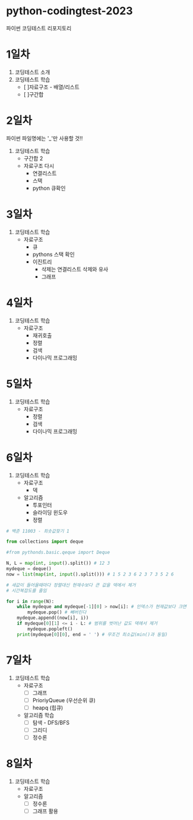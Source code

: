 # python-codingtest-2023
파이썬 코딩테스트 리포지토리


# 1일차
1. 코딩테스트 소개
2. 코딩테스트 학습
    - [ ]자료구조 - 배열/리스트
    - [ ]구간합

# 2일차

파이썬 파일명에는 '_'만 사용할 것!!

1. 코딩테스트 학습
    - 구간합 2
    - 자료구조 다시
        - 연결리스트
        - 스택
        - python 큐확인


# 3일차
1. 코딩테스트 학습
    - 자료구조
        - 큐
        - pythons 스택 확인
        - 이진트리
            - 삭제는 연결리스트 삭제와 유사
            - 그래프

# 4일차 
1. 코딩테스트 학습
    - 자료구조
        - 재귀호출 
        - 정렬
        - 검색
        - 다이나믹 프로그래밍

# 5일차 
1. 코딩테스트 학습
    - 자료구조
        - 정렬
        - 검색
        - 다이나믹 프로그래밍

# 6일차 
1. 코딩테스트 학습
    - 자료구조
        - 덱
    - 알고리즘
        - 투포인터
        - 슬라이딩 윈도우
        - 정렬

```python
# 백준 11003 - 최솟값찾기 1

from collections import deque

#from pythonds.basic.qeque import Deque

N, L = map(int, input().split()) # 12 3
mydeque = deque()
now = list(map(int, input().split())) # 1 5 2 3 6 2 3 7 3 5 2 6

# 새값이 들어올때마다 정렬대신 현재수보다 큰 값을 덱에서 제거
# 시간복잡도를 줄임

for i in range(N):
    while mydeque and mydeque[-1][0] > now[i]: # 인덱스가 현재값보다 크면
        mydeque.pop() # 빼버린다
    mydeque.append((now[i], i))
    if mydeque[0][1] <= i - L: # 범위를 벗어난 값도 덱에서 제거
        mydeque.popleft()
    print(mydeque[0][0], end = ' ') # 무조건 최소값(min()과 동일)
```

# 7일차
1. 코딩테스트 학습
    - 자료구조
        - [ ] 그래프
        - [ ] PrioriyQueue (우선순위 큐)
        - [ ] heapq (힙큐)
    - 알고리즘 학습
        - [ ] 탐색 - DFS/BFS
        - [ ] 그리디
        - [ ] 정수론

# 8일차
1. 코딩테스트 학습
    - 자료구조
    - 알고리즘
        - [ ] 정수론
        - [ ] 그래프 활용